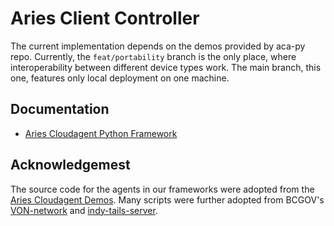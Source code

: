 # Aries Client Controller

The current implementation depends on the demos provided by aca-py repo.
Currently, the `feat/portability` branch is the only place, where interoperability between different
device types work. The main branch, this one, features only local deployment on one machine.

## Documentation

- [Aries Cloudagent Python Framework](https://aca-py.org/main/)

## Acknowledgemest

The source code for the agents in our frameworks were adopted from the [Aries Cloudagent Demos](https://github.com/hyperledger/aries-cloudagent-python/tree/main/demo/runners).
Many scripts were further adopted from BCGOV's [VON-network](https://github.com/bcgov/von-network) and [indy-tails-server](https://github.com/bcgov/indy-tails-server).
